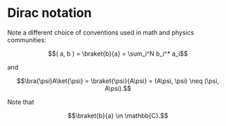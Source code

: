 # Dirac notation

Note a different choice of conventions used in math and physics
communities:

``` math
( a, b ) = \braket{b}{a} = \sum_i^N b_i^* a_i
```

and

``` math
\bra{\psi}A\ket{\psi} = \braket{\psi}{A\psi} =
(A\psi, \psi) \neq (\psi, A\psi).
```

Note that

``` math
\braket{b}{a} \in \mathbb{C}.
```
